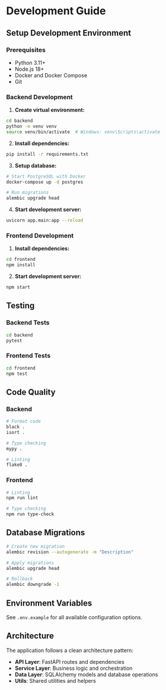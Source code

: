 # Development Guide

## Setup Development Environment

### Prerequisites

- Python 3.11+
- Node.js 18+
- Docker and Docker Compose
- Git

### Backend Development

1. **Create virtual environment:**
```bash
cd backend
python -m venv venv
source venv/bin/activate  # Windows: venv\Scripts\activate
```

2. **Install dependencies:**
```bash
pip install -r requirements.txt
```

3. **Setup database:**
```bash
# Start PostgreSQL with Docker
docker-compose up -d postgres

# Run migrations
alembic upgrade head
```

4. **Start development server:**
```bash
uvicorn app.main:app --reload
```

### Frontend Development

1. **Install dependencies:**
```bash
cd frontend
npm install
```

2. **Start development server:**
```bash
npm start
```

## Testing

### Backend Tests
```bash
cd backend
pytest
```

### Frontend Tests
```bash
cd frontend
npm test
```

## Code Quality

### Backend
```bash
# Format code
black .
isort .

# Type checking
mypy .

# Linting
flake8 .
```

### Frontend
```bash
# Linting
npm run lint

# Type checking
npm run type-check
```

## Database Migrations

```bash
# Create new migration
alembic revision --autogenerate -m "Description"

# Apply migrations
alembic upgrade head

# Rollback
alembic downgrade -1
```

## Environment Variables

See `.env.example` for all available configuration options.

## Architecture

The application follows a clean architecture pattern:

- **API Layer**: FastAPI routes and dependencies
- **Service Layer**: Business logic and orchestration
- **Data Layer**: SQLAlchemy models and database operations
- **Utils**: Shared utilities and helpers
